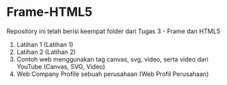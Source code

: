 # Frame-HTML5
Repository ini telah berisi keempat folder dari Tugas 3 - Frame dan HTML5

1. Latihan 1 (Latihan 1)
2. Latihan 2 (Latihan 2)
3. Contoh web menggunakan tag canvas, svg, video, serta video dari YouTube (Canvas, SVG, Video)
4. Web Company Profile sebuah perusahaan (Web Profil Perusahaan)
